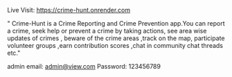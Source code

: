 Live Visit:
https://crime-hunt.onrender.com


"
Crime-Hunt is a Crime Reporting and Crime Prevention app.You can report a crime, seek help or  prevent a crime by taking actions, see area wise updates of crimes , beware of the crime areas ,track on the map, participate volunteer groups ,earn contribution scores ,chat in community chat threads etc."


admin email:  admin@view.com
Password: 123456789
